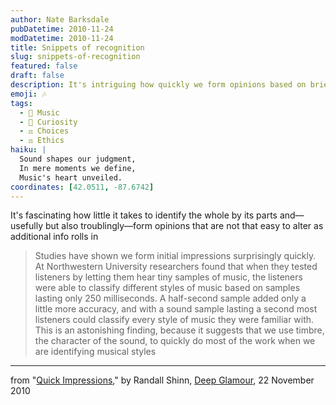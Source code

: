 ```yaml
---
author: Nate Barksdale
pubDatetime: 2010-11-24
modDatetime: 2010-11-24
title: Snippets of recognition
slug: snippets-of-recognition
featured: false
draft: false
description: It's intriguing how quickly we form opinions based on brief experiences, especially in music.
emoji: 🎶
tags:
  - 🎵 Music
  - 🤔 Curiosity
  - ⚖️ Choices
  - ⚖️ Ethics
haiku: |
  Sound shapes our judgment,  
  In mere moments we define,  
  Music's heart unveiled.
coordinates: [42.0511, -87.6742]
---
```


It's fascinating how little it takes to identify the whole by its parts and—usefully but also troublingly—form opinions that are not that easy to alter as additional info rolls in

> Studies have shown we form initial impressions surprisingly quickly. At Northwestern University researchers found that when they tested listeners by letting them hear tiny samples of music, the listeners were able to classify different styles of music based on samples lasting only 250 milliseconds. A half-second sample added only a little more accuracy, and with a sound sample lasting a second most listeners could classify every style of music they were familiar with. This is an astonishing finding, because it suggests that we use timbre, the character of the sound, to quickly do most of the work when we are identifying musical styles

---

from "[Quick Impressions](http://web.archive.org/web/20150425090406/http://www.deepglamour.net/deep_glamour/2010/11/quick-impressions.html)," by Randall Shinn, [Deep Glamour](http://web.archive.org/web/20230228052525/https://deepglamour.net/), 22 November 2010
